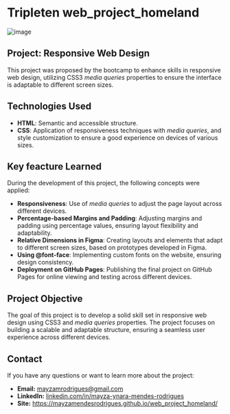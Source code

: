 # Tripleten web_project_homeland
![image](https://github.com/user-attachments/assets/b446ef02-86e8-4261-b7a5-42ab3b7baf15)

## Project: Responsive Web Design

This project was proposed by the bootcamp to enhance skills in responsive web design, utilizing CSS3 *media queries* properties to ensure the interface is adaptable to different screen sizes.

## Technologies Used

- **HTML**: Semantic and accessible structure.
- **CSS**: Application of responsiveness techniques with *media queries*, and style customization to ensure a good experience on devices of various sizes.

## Key feacture Learned

During the development of this project, the following concepts were applied:
- **Responsiveness**: Use of *media queries* to adjust the page layout across different devices.
- **Percentage-based Margins and Padding**: Adjusting margins and padding using percentage values, ensuring layout flexibility and adaptability.
- **Relative Dimensions in Figma**: Creating layouts and elements that adapt to different screen sizes, based on prototypes developed in Figma.
- **Using @font-face**: Implementing custom fonts on the website, ensuring design consistency.
- **Deployment on GitHub Pages**: Publishing the final project on GitHub Pages for online viewing and testing across different devices.

## Project Objective
The goal of this project is to develop a solid skill set in responsive web design using CSS3 and *media queries* properties. The project focuses on building a scalable and adaptable structure, ensuring a seamless user experience across different devices.

## Contact
If you have any questions or want to learn more about the project:

- **Email:** mayzamrodrigues@gmail.com
- **LinkedIn:** [linkedin.com/in/mayza-ynara-mendes-rodrigues](https://linkedin.com/in/mayza-ynara-mendes-rodrigues)
- **Site:** https://mayzamendesrodrigues.github.io/web_project_homeland/

